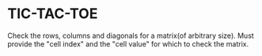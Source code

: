 # TIC-TAC-TOE

Check the rows, columns and diagonals for a matrix(of arbitrary size).
Must provide the "cell index" and the "cell value" for which to check the matrix.